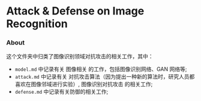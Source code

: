 # Attack & Defense on Image Recognition

### About
这个文件夹中归类了图像识别领域对抗攻击的相关工作，其中：

- `model.md` 中记录有关 图像相关 的工作，包括图像识别网络、GAN 网络等;
- `attack.md` 中记录有关 对抗攻击算法（因为提出一种新的算法时，研究人员都喜欢在图像邻域进行实验）, 图像识别对抗攻击 的相关工作;
- `defense.md` 中记录有关防御的相关工作;